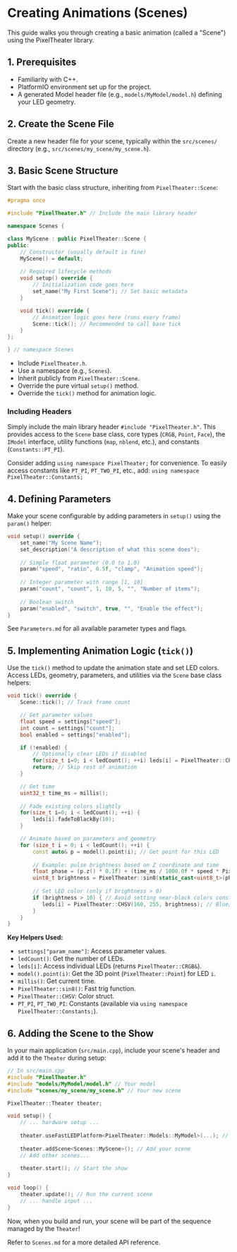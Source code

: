 # Creating Animations (Scenes)

This guide walks you through creating a basic animation (called a "Scene") using the PixelTheater library.

## 1. Prerequisites

*   Familiarity with C++.
*   PlatformIO environment set up for the project.
*   A generated Model header file (e.g., `models/MyModel/model.h`) defining your LED geometry.

## 2. Create the Scene File

Create a new header file for your scene, typically within the `src/scenes/` directory (e.g., `src/scenes/my_scene/my_scene.h`).

## 3. Basic Scene Structure

Start with the basic class structure, inheriting from `PixelTheater::Scene`:

```cpp
#pragma once

#include "PixelTheater.h" // Include the main library header

namespace Scenes {

class MyScene : public PixelTheater::Scene {
public:
    // Constructor (usually default is fine)
    MyScene() = default;
    
    // Required lifecycle methods
    void setup() override {
        // Initialization code goes here
        set_name("My First Scene"); // Set basic metadata
    }

    void tick() override {
        // Animation logic goes here (runs every frame)
        Scene::tick(); // Recommended to call base tick
    }
};

} // namespace Scenes
```

*   Include `PixelTheater.h`.
*   Use a namespace (e.g., `Scenes`).
*   Inherit publicly from `PixelTheater::Scene`.
*   Override the pure virtual `setup()` method.
*   Override the `tick()` method for animation logic.

### Including Headers

Simply include the main library header `#include "PixelTheater.h"`. This provides access to the `Scene` base class, core types (`CRGB`, `Point`, `Face`), the `IModel` interface, utility functions (`map`, `nblend`, etc.), and constants (`Constants::PT_PI`).

Consider adding `using namespace PixelTheater;` for convenience.
To easily access constants like `PT_PI`, `PT_TWO_PI`, etc., add:
`using namespace PixelTheater::Constants;`

## 4. Defining Parameters

Make your scene configurable by adding parameters in `setup()` using the `param()` helper:

```cpp
void setup() override {
    set_name("My Scene Name");
    set_description("A description of what this scene does");
    
    // Simple float parameter (0.0 to 1.0)
    param("speed", "ratio", 0.5f, "clamp", "Animation speed");
    
    // Integer parameter with range [1, 10]
    param("count", "count", 1, 10, 5, "", "Number of items");
    
    // Boolean switch
    param("enabled", "switch", true, "", "Enable the effect");
}
```

See `Parameters.md` for all available parameter types and flags.

## 5. Implementing Animation Logic (`tick()`)

Use the `tick()` method to update the animation state and set LED colors. Access LEDs, geometry, parameters, and utilities via the `Scene` base class helpers:

```cpp
void tick() override {
    Scene::tick(); // Track frame count

    // Get parameter values
    float speed = settings["speed"];
    int count = settings["count"];
    bool enabled = settings["enabled"];

    if (!enabled) {
        // Optionally clear LEDs if disabled
        for(size_t i=0; i < ledCount(); ++i) leds[i] = PixelTheater::CRGB::Black;
        return; // Skip rest of animation
    }

    // Get time
    uint32_t time_ms = millis();
    
    // Fade existing colors slightly
    for(size_t i=0; i < ledCount(); ++i) {
        leds[i].fadeToBlackBy(10); 
    }

    // Animate based on parameters and geometry
    for (size_t i = 0; i < ledCount(); ++i) {
        const auto& p = model().point(i); // Get point for this LED
        
        // Example: pulse brightness based on Z coordinate and time
        float phase = (p.z() * 0.1f) + (time_ms / 1000.0f * speed * PixelTheater::Constants::PT_TWO_PI);
        uint8_t brightness = PixelTheater::sin8(static_cast<uint8_t>(phase * 255 / PixelTheater::Constants::PT_TWO_PI));
        
        // Set LED color (only if brightness > 0)
        if (brightness > 10) { // Avoid setting near-black colors constantly
           leds[i] = PixelTheater::CHSV(160, 255, brightness); // Blue/Green hue
        }
    }
}
```

**Key Helpers Used:**
*   `settings["param_name"]`: Access parameter values.
*   `ledCount()`: Get the number of LEDs.
*   `leds[i]`: Access individual LEDs (returns `PixelTheater::CRGB&`).
*   `model().point(i)`: Get the 3D point (`PixelTheater::Point`) for LED `i`.
*   `millis()`: Get current time.
*   `PixelTheater::sin8()`: Fast trig function.
*   `PixelTheater::CHSV`: Color struct.
*   `PT_PI`, `PT_TWO_PI`: Constants (available via `using namespace PixelTheater::Constants;`).

## 6. Adding the Scene to the Show

In your main application (`src/main.cpp`), include your scene's header and add it to the `Theater` during setup:

```cpp
// In src/main.cpp
#include "PixelTheater.h"
#include "models/MyModel/model.h" // Your model
#include "scenes/my_scene/my_scene.h" // Your new scene

PixelTheater::Theater theater;

void setup() {
    // ... hardware setup ...
    
    theater.useFastLEDPlatform<PixelTheater::Models::MyModel>(...); // Initialize Theater
    
    theater.addScene<Scenes::MyScene>(); // Add your scene
    // Add other scenes...
    
    theater.start(); // Start the show
}

void loop() {
    theater.update(); // Run the current scene
    // ... handle input ...
}
```

Now, when you build and run, your scene will be part of the sequence managed by the `Theater`!

Refer to `Scenes.md` for a more detailed API reference. 